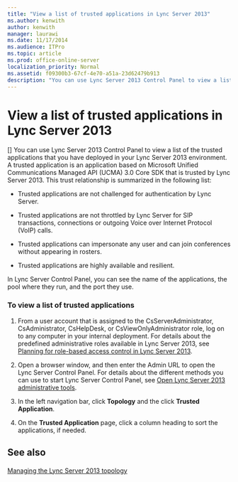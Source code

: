 ```yaml
---
title: "View a list of trusted applications in Lync Server 2013"
ms.author: kenwith
author: kenwith
manager: laurawi
ms.date: 11/17/2014
ms.audience: ITPro
ms.topic: article
ms.prod: office-online-server
localization_priority: Normal
ms.assetid: f09300b3-67cf-4e70-a51a-23d62479b913
description: "You can use Lync Server 2013 Control Panel to view a list of the trusted applications that you have deployed in your Lync Server 2013 environment. A trusted application is an application based on Microsoft Unified Communications Managed API (UCMA) 3.0 Core SDK that is trusted by Lync Server 2013. This trust relationship is summarized in the following list:"
---
```


# View a list of trusted applications in Lync Server 2013
[]
You can use Lync Server 2013 Control Panel to view a list of the trusted applications that you have deployed in your Lync Server 2013 environment. A trusted application is an application based on Microsoft Unified Communications Managed API (UCMA) 3.0 Core SDK that is trusted by Lync Server 2013. This trust relationship is summarized in the following list: 
  
- Trusted applications are not challenged for authentication by Lync Server.
    
- Trusted applications are not throttled by Lync Server for SIP transactions, connections or outgoing Voice over Internet Protocol (VoIP) calls.
    
- Trusted applications can impersonate any user and can join conferences without appearing in rosters.
    
- Trusted applications are highly available and resilient.
    
In Lync Server Control Panel, you can see the name of the applications, the pool where they run, and the port they use.
  
### To view a list of trusted applications

1. From a user account that is assigned to the CsServerAdministrator, CsAdministrator, CsHelpDesk, or CsViewOnlyAdministrator role, log on to any computer in your internal deployment. For details about the predefined administrative roles available in Lync Server 2013, see [Planning for role-based access control in Lync Server 2013](planning-for-role-based-access-control-rbac.md).
    
2. Open a browser window, and then enter the Admin URL to open the Lync Server Control Panel. For details about the different methods you can use to start Lync Server Control Panel, see [Open Lync Server 2013 administrative tools](open-lync-server-administrative-tools.md).
    
3. In the left navigation bar, click **Topology** and the click **Trusted Application**.
    
4. On the **Trusted Application** page, click a column heading to sort the applications, if needed. 
    
## See also

#### 

[Managing the Lync Server 2013 topology](managing-the-lync-server-2013-topology.md)

